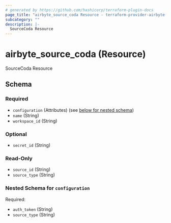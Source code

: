 ```yaml
---
# generated by https://github.com/hashicorp/terraform-plugin-docs
page_title: "airbyte_source_coda Resource - terraform-provider-airbyte-new"
subcategory: ""
description: |-
  SourceCoda Resource
---
```


# airbyte_source_coda (Resource)

SourceCoda Resource



<!-- schema generated by tfplugindocs -->
## Schema

### Required

- `configuration` (Attributes) (see [below for nested schema](#nestedatt--configuration))
- `name` (String)
- `workspace_id` (String)

### Optional

- `secret_id` (String)

### Read-Only

- `source_id` (String)
- `source_type` (String)

<a id="nestedatt--configuration"></a>
### Nested Schema for `configuration`

Required:

- `auth_token` (String)
- `source_type` (String)


